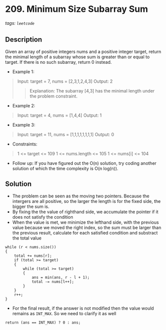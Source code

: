 # 209. Minimum Size Subarray Sum
###### tags: `leetcode`
## Description
Given an array of positive integers nums and a positive integer target, return the minimal length of a subarray whose sum is greater than or equal to target. If there is no such subarray, return 0 instead.

- Example 1:

>Input: target = 7, nums = [2,3,1,2,4,3]
Output: 2
>>Explanation: The subarray [4,3] has the minimal length under the problem constraint.

- Example 2:

>Input: target = 4, nums = [1,4,4]
Output: 1

- Example 3:

>Input: target = 11, nums = [1,1,1,1,1,1,1,1]
Output: 0

- Constraints:

>1 <= target <= 109
1 <= nums.length <= 105
1 <= nums[i] <= 104

- Follow up: If you have figured out the O(n) solution, try coding another solution of which the time complexity is O(n log(n)).

## Solution
- The problem can be seen as the moving two pointers. Because the intergers are all positive, so the larger the length is for the fixed side, the bigger the sum is.
- By fixing the the value of righthand side, we accumulate the pointer if it does not satisfy the condition
- When the value is met, we minimize the lefthand side, with the previous value because we moved the right index, so the sum must be larger than the previous result, calculate for each satisfied condition and substract the total value
```cpp=
while (r < nums.size())
{
    total += nums[r];
    if (total >= target)
    {
        while (total >= target)
        {
            ans = min(ans, r - l + 1);
            total -= nums[l++];
        }
    }
    r++;
}
```
- For the final result, if the answer is not modified then the value would remains as `INT_MAX`. So we need to clarify it as well
```cpp=
return (ans == INT_MAX) ? 0 : ans;
```
